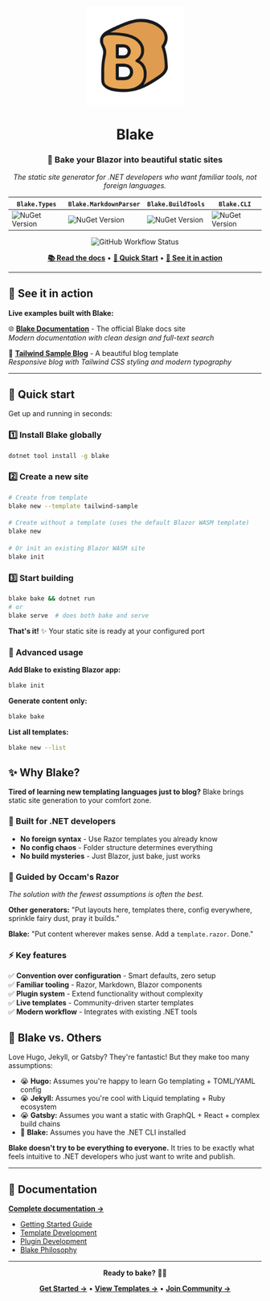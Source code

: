 <div align="center">

<a href="https://blake-ssg.org" target="_blank" title="Go to the Blake website"><img width="196px" alt="blake logo" src="https://raw.githubusercontent.com/matt-goldman/blake/refs/heads/main/assets/blake.svg"></a>

# Blake

### 🍞 **Bake your Blazor into beautiful static sites**

*The static site generator for .NET developers who want familiar tools, not foreign languages.*

| `Blake.Types` | `Blake.MarkdownParser` | `Blake.BuildTools` | `Blake.CLI` |
|-------------|----------------------|------------------|-----------|
| ![NuGet Version](https://img.shields.io/nuget/v/Blake.Types?style=for-the-badge) | ![NuGet Version](https://img.shields.io/nuget/v/Blake.MarkdownParser?style=for-the-badge)| ![NuGet Version](https://img.shields.io/nuget/v/Blake.BuildTools?style=for-the-badge) | ![NuGet Version](https://img.shields.io/nuget/v/Blake.CLI?style=for-the-badge) |

![GitHub Workflow Status](https://img.shields.io/github/actions/workflow/status/matt-goldman/blake/ci.yml?branch=main&style=for-the-badge)

**[📚 Read the docs](https://www.blake-ssg.org/)** • **[🚀 Quick Start](#-quick-start)** • **[🌟 See it in action](#-see-it-in-action)**

</div>

---

## 🌟 See it in action

**Live examples built with Blake:**

🌐 **[Blake Documentation](https://blake-ssg.org)** - The official Blake docs site  
*Modern documentation with clean design and full-text search*

🎨 **[Tailwind Sample Blog](https://tailwindsample.blake-ssg.org)** - A beautiful blog template  
*Responsive blog with Tailwind CSS styling and modern typography*

---

## 🚀 Quick start

Get up and running in seconds:

### 1️⃣ Install Blake globally
```bash
dotnet tool install -g blake
```

### 2️⃣ Create a new site
```bash
# Create from template
blake new --template tailwind-sample

# Create without a template (uses the default Blazor WASM template)
blake new

# Or init an existing Blazor WASM site
blake init
```

### 3️⃣ Start building
```bash
blake bake && dotnet run
# or
blake serve  # does both bake and serve
```

**That's it!** ✨ Your static site is ready at your configured port

### 🔧 Advanced usage

**Add Blake to existing Blazor app:**
```bash
blake init
```

**Generate content only:**
```bash
blake bake
```

**List all templates:**
```bash
blake new --list
```


## ✨ Why Blake?

**Tired of learning new templating languages just to blog?** Blake brings static site generation to your comfort zone.

### 🎯 Built for .NET developers
- **No foreign syntax** - Use Razor templates you already know
- **No config chaos** - Folder structure determines everything  
- **No build mysteries** - Just Blazor, just bake, just works

### 🧠 Guided by Occam's Razor
*The solution with the fewest assumptions is often the best.*

**Other generators:** "Put layouts here, templates there, config everywhere, sprinkle fairy dust, pray it builds."

**Blake:** "Put content wherever makes sense. Add a `template.razor`. Done."

### ⚡ Key features
✅ **Convention over configuration** - Smart defaults, zero setup  
✅ **Familiar tooling** - Razor, Markdown, Blazor components  
✅ **Plugin system** - Extend functionality without complexity  
✅ **Live templates** - Community-driven starter templates  
✅ **Modern workflow** - Integrates with existing .NET tools  

## 🤔 Blake vs. Others

Love Hugo, Jekyll, or Gatsby? They're fantastic! But they make too many assumptions:

- 😭 **Hugo:** Assumes you're happy to learn Go templating + TOML/YAML config  
- 😭 **Jekyll:** Assumes you're cool with Liquid templating + Ruby ecosystem  
- 😭 **Gatsby:** Assumes you want a static with GraphQL + React + complex build chains  
- 🤩 **Blake:** Assumes you have the .NET CLI installed

**Blake doesn't try to be everything to everyone.** It tries to be exactly what feels intuitive to .NET developers who just want to write and publish.

---

## 📖 Documentation

**[Complete documentation →](https://blake-ssg.org)**

- [Getting Started Guide](https://blake-ssg.org/getting-started)
- [Template Development](https://blake-ssg.org/templates) 
- [Plugin Development](https://blake-ssg.org/plugins)
- [Blake Philosophy](https://blake-ssg.org/philosophy)

---

<div align="center">

**Ready to bake?** 🍞✨

[**Get Started →**](https://blake-ssg.org) • [**View Templates →**](https://blake-ssg.org/templates) • [**Join Community →**](https://github.com/matt-goldman/blake/discussions)

</div>
